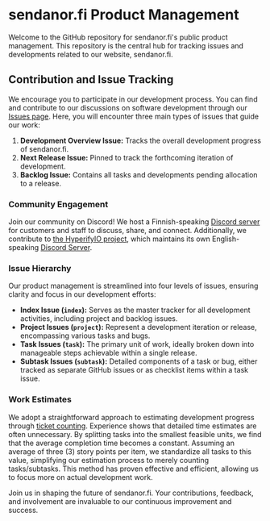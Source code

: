 # sendanor.fi Product Management

Welcome to the GitHub repository for sendanor.fi's public product management. This repository is the central hub for tracking issues and developments related to our website, sendanor.fi.

## Contribution and Issue Tracking

We encourage you to participate in our development process. You can find and contribute to our discussions on software development through our [Issues page](https://github.com/sendanor/project-sendanor.fi/issues). Here, you will encounter three main types of issues that guide our work:

1. **Development Overview Issue:** Tracks the overall development progress of sendanor.fi.
2. **Next Release Issue:** Pinned to track the forthcoming iteration of development.
3. **Backlog Issue:** Contains all tasks and developments pending allocation to a release.

### Community Engagement

Join our community on Discord! We host a Finnish-speaking [Discord server](https://discord.com/invite/dVTpkTh) for customers and staff to discuss, share, and connect. Additionally, we contribute to [the HyperifyIO project](https://github.com/hyperifyio), which maintains its own English-speaking [Discord Server](https://discord.com/invite/UBTrHxA78f).

### Issue Hierarchy

Our product management is streamlined into four levels of issues, ensuring clarity and focus in our development efforts:

- **Index Issue (`index`):** Serves as the master tracker for all development activities, including project and backlog issues.
- **Project Issues (`project`):** Represent a development iteration or release, encompassing various tasks and bugs.
- **Task Issues (`task`):** The primary unit of work, ideally broken down into manageable steps achievable within a single release.
- **Subtask Issues (`subtask`):** Detailed components of a task or bug, either tracked as separate GitHub issues or as checklist items within a task issue.

### Work Estimates

We adopt a straightforward approach to estimating development progress through [ticket counting](https://info.thoughtworks.com/rs/thoughtworks2/images/twebook-perspectives-estimation_1.pdf). Experience shows that detailed time estimates are often unnecessary. By splitting tasks into the smallest feasible units, we find that the average completion time becomes a constant. Assuming an average of three (3) story points per item, we standardize all tasks to this value, simplifying our estimation process to merely counting tasks/subtasks. This method has proven effective and efficient, allowing us to focus more on actual development work.

Join us in shaping the future of sendanor.fi. Your contributions, feedback, and involvement are invaluable to our continuous improvement and success.
